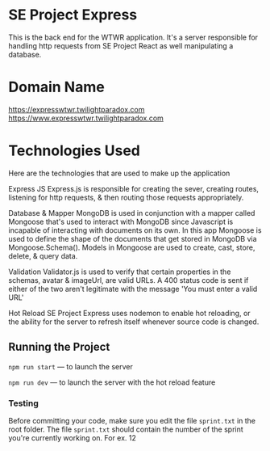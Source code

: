 # SE Project Express

This is the back end for the WTWR application. It's a server responsible for handling http requests from SE Project React as well manipulating a database.

# Domain Name
https://expresswtwr.twilightparadox.com
https://www.expresswtwr.twilightparadox.com

# Technologies Used

Here are the technologies that are used to make up the application

Express JS
Express.js is responsible for creating the sever, creating routes, listening for http requests, & then routing those requests appropriately.

Database & Mapper
MongoDB is used in conjunction with a mapper called Mongoose that's used to interact with MongoDB since Javascript is incapable of interacting with documents on its own. In this app Mongoose is used to define the shape of the documents that get stored in MongoDB via Mongoose.Schema(). Models in Mongoose are used to create, cast, store, delete, & query data.

Validation
Validator.js is used to verify that certain properties in the schemas, avatar & imageUrl, are valid URLs. A 400 status code is sent if either of the two aren't legitimate with the message 'You must enter a valid URL'

Hot Reload
SE Project Express uses nodemon to enable hot reloading, or the ability for the server to refresh itself whenever source code is changed.

## Running the Project

`npm run start` — to launch the server

`npm run dev` — to launch the server with the hot reload feature

### Testing

Before committing your code, make sure you edit the file `sprint.txt` in the root folder. The file `sprint.txt` should contain the number of the sprint you're currently working on. For ex. 12
